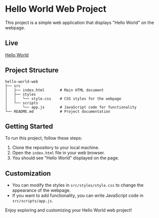 # Hello World Web Project

This project is a simple web application that displays "Hello World" on the webpage.

## Live

[Hello World](https://mksourabh.github.io/Hello-world/)

## Project Structure

```
hello-world-web
├── src
│   ├── index.html       # Main HTML document
│   ├── styles
│   │   └── style.css    # CSS styles for the webpage
│   └── scripts
│       └── app.js       # JavaScript code for functionality
└── README.md            # Project documentation
```

## Getting Started

To run this project, follow these steps:

1. Clone the repository to your local machine.
2. Open the `index.html` file in your web browser.
3. You should see "Hello World" displayed on the page.

## Customization

- You can modify the styles in `src/styles/style.css` to change the appearance of the webpage.
- If you want to add functionality, you can write JavaScript code in `src/scripts/app.js`. 

Enjoy exploring and customizing your Hello World web project!
